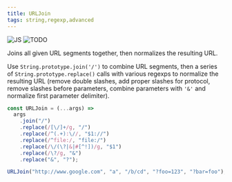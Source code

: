 ```yaml
---
title: URLJoin
tags: string,regexp,advanced
---
```


![JS](https://img.shields.io/badge/supports-javascript-yellow.svg?style=flat-square)
![TODO](https://img.shields.io/badge///TODO-blue.svg?style=flat-square)

Joins all given URL segments together, then normalizes the resulting URL.

Use `String.prototype.join('/')` to combine URL segments, then a series of `String.prototype.replace()` calls with various regexps to normalize the resulting URL (remove double slashes, add proper slashes for protocol, remove slashes before parameters, combine parameters with `'&'` and normalize first parameter delimiter).

```js
const URLJoin = (...args) =>
  args
    .join("/")
    .replace(/[\/]+/g, "/")
    .replace(/^(.+):\//, "$1://")
    .replace(/^file:/, "file:/")
    .replace(/\/(\?|&|#[^!])/g, "$1")
    .replace(/\?/g, "&")
    .replace("&", "?");
```

```js
URLJoin("http://www.google.com", "a", "/b/cd", "?foo=123", "?bar=foo"); // 'http://www.google.com/a/b/cd?foo=123&bar=foo'
```
